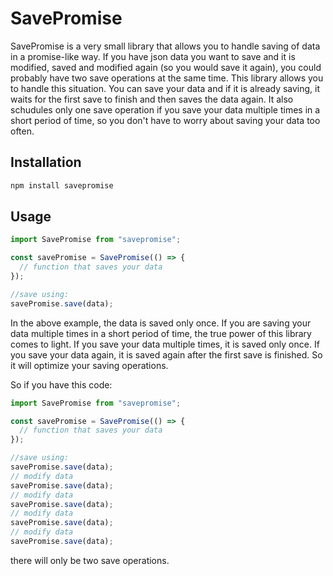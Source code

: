 # SavePromise

SavePromise is a very small library that allows you to handle saving of data in a promise-like way.
If you have json data you want to save and it is modified, saved and modified again (so you would save it again), you could probably have two save operations at the same time. This library allows you to handle this situation. You can save your data and if it is already saving, it waits for the first save to finish and then saves the data again. It also schudules only one save operation if you save your data multiple times in a short period of time, so you don't have to worry about saving your data too often.

## Installation

```bash
npm install savepromise
```

## Usage

```javascript
import SavePromise from "savepromise";

const savePromise = SavePromise(() => {
  // function that saves your data
});

//save using:
savePromise.save(data);
```

In the above example, the data is saved only once. If you are saving your data multiple times in a short period of time, the true power of this library comes to light. If you save your data multiple times, it is saved only once. If you save your data again, it is saved again after the first save is finished.
So it will optimize your saving operations.

So if you have this code:

```javascript
import SavePromise from "savepromise";

const savePromise = SavePromise(() => {
  // function that saves your data
});

//save using:
savePromise.save(data);
// modify data
savePromise.save(data);
// modify data
savePromise.save(data);
// modify data
savePromise.save(data);
// modify data
savePromise.save(data);
```

there will only be two save operations.
